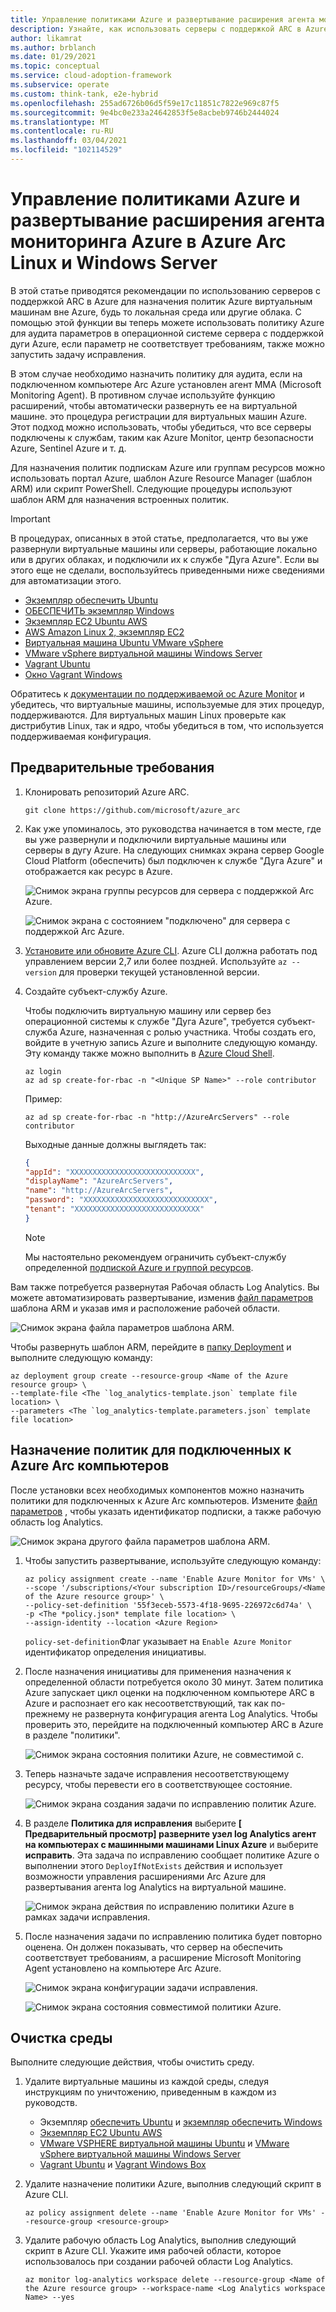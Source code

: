 ```yaml
---
title: Управление политиками Azure и развертывание расширения агента мониторинга Azure в Azure Arc Linux и Windows Server
description: Узнайте, как использовать серверы с поддержкой ARC в Azure для назначения политик Azure виртуальным машинам вне Azure, будь то локальная среда или другие облака.
author: likamrat
ms.author: brblanch
ms.date: 01/29/2021
ms.topic: conceptual
ms.service: cloud-adoption-framework
ms.subservice: operate
ms.custom: think-tank, e2e-hybrid
ms.openlocfilehash: 255ad6726b06d5f59e17c11851c7822e969c87f5
ms.sourcegitcommit: 9e4bc0e233a24642853f5e8acbeb9746b2444024
ms.translationtype: MT
ms.contentlocale: ru-RU
ms.lasthandoff: 03/04/2021
ms.locfileid: "102114529"
---
```

# <a name="manage-azure-policies-and-deploy-the-azure-monitoring-agent-extension-to-azure-arc-linux-and-windows-servers"></a>Управление политиками Azure и развертывание расширения агента мониторинга Azure в Azure Arc Linux и Windows Server

В этой статье приводятся рекомендации по использованию серверов с поддержкой ARC в Azure для назначения политик Azure виртуальным машинам вне Azure, будь то локальная среда или другие облака. С помощью этой функции вы теперь можете использовать политику Azure для аудита параметров в операционной системе сервера с поддержкой дуги Azure, если параметр не соответствует требованиям, также можно запустить задачу исправления.

В этом случае необходимо назначить политику для аудита, если на подключенном компьютере Arc Azure установлен агент MMA (Microsoft Monitoring Agent). В противном случае используйте функцию расширений, чтобы автоматически развернуть ее на виртуальной машине. это процедура регистрации для виртуальных машин Azure. Этот подход можно использовать, чтобы убедиться, что все серверы подключены к службам, таким как Azure Monitor, центр безопасности Azure, Sentinel Azure и т. д.

Для назначения политик подпискам Azure или группам ресурсов можно использовать портал Azure, шаблон Azure Resource Manager (шаблон ARM) или скрипт PowerShell. Следующие процедуры используют шаблон ARM для назначения встроенных политик.

> [!IMPORTANT]
> В процедурах, описанных в этой статье, предполагается, что вы уже развернули виртуальные машины или серверы, работающие локально или в других облаках, и подключили их к службе "Дуга Azure". Если вы этого еще не сделали, воспользуйтесь приведенными ниже сведениями для автоматизации этого.

- [Экземпляр обеспечить Ubuntu](./gcp-terraform-ubuntu.md)
- [ОБЕСПЕЧИТЬ экземпляр Windows](./gcp-terraform-windows.md)
- [Экземпляр EC2 Ubuntu AWS](./aws-terraform-ubuntu.md)
- [AWS Amazon Linux 2, экземпляр EC2](./aws-terraform-al2.md)
- [Виртуальная машина Ubuntu VMware vSphere](./vmware-terraform-ubuntu.md)
- [VMware vSphere виртуальной машины Windows Server](./vmware-terraform-windows.md)
- [Vagrant Ubuntu](./local-vagrant-ubuntu.md)
- [Окно Vagrant Windows](./local-vagrant-windows.md)

Обратитесь к [документации по поддерживаемой ос Azure Monitor](/azure/azure-monitor/vm/vminsights-enable-overview#supported-operating-systems) и убедитесь, что виртуальные машины, используемые для этих процедур, поддерживаются. Для виртуальных машин Linux проверьте как дистрибутив Linux, так и ядро, чтобы убедиться в том, что используется поддерживаемая конфигурация.

## <a name="prerequisites"></a>Предварительные требования

1. Клонировать репозиторий Azure ARC.

   ```console
   git clone https://github.com/microsoft/azure_arc
   ```

2. Как уже упоминалось, это руководства начинается в том месте, где вы уже развернули и подключили виртуальные машины или серверы в дугу Azure. На следующих снимках экрана сервер Google Cloud Platform (обеспечить) был подключен к службе "Дуга Azure" и отображается как ресурс в Azure.

   ![Снимок экрана группы ресурсов для сервера с поддержкой Arc Azure.](./media/arc-policies-mma/resource-group.png)

   ![Снимок экрана с состоянием "подключено" для сервера с поддержкой Arc Azure.](./media/arc-policies-mma/connected-status.png)

3. [Установите или обновите Azure CLI](/cli/azure/install-azure-cli). Azure CLI должна работать под управлением версии 2,7 или более поздней. Используйте `az --version` для проверки текущей установленной версии.

4. Создайте субъект-службу Azure.

   Чтобы подключить виртуальную машину или сервер без операционной системы к службе "Дуга Azure", требуется субъект-служба Azure, назначенная с ролью участника. Чтобы создать его, войдите в учетную запись Azure и выполните следующую команду. Эту команду также можно выполнить в [Azure Cloud Shell](https://shell.azure.com/).

   ```console
   az login
   az ad sp create-for-rbac -n "<Unique SP Name>" --role contributor
   ```

   Пример:

   ```console
   az ad sp create-for-rbac -n "http://AzureArcServers" --role contributor
   ```

   Выходные данные должны выглядеть так:

   ```json
   {
   "appId": "XXXXXXXXXXXXXXXXXXXXXXXXXXXX",
   "displayName": "AzureArcServers",
   "name": "http://AzureArcServers",
   "password": "XXXXXXXXXXXXXXXXXXXXXXXXXXXX",
   "tenant": "XXXXXXXXXXXXXXXXXXXXXXXXXXXX"
   }
   ```

   > [!NOTE]
   > Мы настоятельно рекомендуем ограничить субъект-службу определенной [подпиской Azure и группой ресурсов](/cli/azure/ad/sp).

Вам также потребуется развернутая Рабочая область Log Analytics. Вы можете автоматизировать развертывание, изменив [файл параметров](https://github.com/microsoft/azure_arc/blob/main/azure_arc_servers_jumpstart/policies/arm/log_analytics-template.parameters.json) шаблона ARM и указав имя и расположение рабочей области.

![Снимок экрана файла параметров шаблона ARM.](./media/arc-policies-mma/parameter-file-1.png)

Чтобы развернуть шаблон ARM, перейдите в [папку Deployment](https://github.com/microsoft/azure_arc/tree/main/azure_arc_servers_jumpstart/policies/arm) и выполните следующую команду:

```console
az deployment group create --resource-group <Name of the Azure resource group> \
--template-file <The `log_analytics-template.json` template file location> \
--parameters <The `log_analytics-template.parameters.json` template file location>
```

## <a name="assign-policies-to-azure-arc-connected-machines"></a>Назначение политик для подключенных к Azure Arc компьютеров

После установки всех необходимых компонентов можно назначить политики для подключенных к Azure Arc компьютеров. Измените [файл параметров](https://github.com/microsoft/azure_arc/blob/main/azure_arc_servers_jumpstart/policies/arm/policy.json) , чтобы указать идентификатор подписки, а также рабочую область log Analytics.

![Снимок экрана другого файла параметров шаблона ARM.](./media/arc-policies-mma/parameter-file-2.png)

1. Чтобы запустить развертывание, используйте следующую команду:

   ```console
   az policy assignment create --name 'Enable Azure Monitor for VMs' \
   --scope '/subscriptions/<Your subscription ID>/resourceGroups/<Name of the Azure resource group>' \
   --policy-set-definition '55f3eceb-5573-4f18-9695-226972c6d74a' \
   -p <The *policy.json* template file location> \
   --assign-identity --location <Azure Region>
   ```

   `policy-set-definition`Флаг указывает на `Enable Azure Monitor` идентификатор определения инициативы.

2. После назначения инициативы для применения назначения к определенной области потребуется около 30 минут. Затем политика Azure запускает цикл оценки на подключенном компьютере ARC в Azure и распознает его как несоответствующий, так как по-прежнему не развернута конфигурация агента Log Analytics. Чтобы проверить это, перейдите на подключенный компьютер ARC в Azure в разделе "политики".

   ![Снимок экрана состояния политики Azure, не совместимой с.](./media/arc-policies-mma/noncompliant-policy.png)

3. Теперь назначьте задаче исправления несоответствующему ресурсу, чтобы перевести его в соответствующее состояние.

   ![Снимок экрана создания задачи по исправлению политик Azure.](./media/arc-policies-mma/create-remediation-task.png)

4. В разделе **Политика для исправления** выберите **\[ Предварительный просмотр] разверните узел log Analytics агент на компьютерах с машинными машинами Linux Azure** и выберите **исправить**. Эта задача по исправлению сообщает политике Azure о выполнении этого `DeployIfNotExists` действия и использует возможности управления расширениями Arc Azure для развертывания агента log Analytics на виртуальной машине.

   ![Снимок экрана действия по исправлению политики Azure в рамках задачи исправления.](./media/arc-policies-mma/remediation-action.png)

5. После назначения задачи по исправлению политика будет повторно оценена. Он должен показывать, что сервер на обеспечить соответствует требованиям, а расширение Microsoft Monitoring Agent установлено на компьютере Arc Azure.

   ![Снимок экрана конфигурации задачи исправления.](./media/arc-policies-mma/task-config.png)

   ![Снимок экрана состояния совместимой политики Azure.](./media/arc-policies-mma/compliant-status.png)

## <a name="clean-up-your-environment"></a>Очистка среды

Выполните следующие действия, чтобы очистить среду.

1. Удалите виртуальные машины из каждой среды, следуя инструкциям по уничтожению, приведенным в каждом из руководств.

   - Экземпляр [обеспечить Ubuntu](./gcp-terraform-ubuntu.md) и [экземпляр обеспечить Windows](./gcp-terraform-windows.md)
   - [Экземпляр EC2 Ubuntu AWS](./aws-terraform-ubuntu.md)
   - [VMware VSPHERE виртуальной машины Ubuntu](./vmware-terraform-ubuntu.md) и [VMware vSphere виртуальной машины Windows Server](./vmware-terraform-windows.md)
   - [Vagrant Ubuntu](./local-vagrant-ubuntu.md) и [Vagrant Windows Box](./local-vagrant-windows.md)

2. Удалите назначение политики Azure, выполнив следующий скрипт в Azure CLI.

   ```console
   az policy assignment delete --name 'Enable Azure Monitor for VMs' --resource-group <resource-group>
   ```

3. Удалите рабочую область Log Analytics, выполнив следующий скрипт в Azure CLI. Укажите имя рабочей области, которое использовалось при создании рабочей области Log Analytics.

   ```console
   az monitor log-analytics workspace delete --resource-group <Name of the Azure resource group> --workspace-name <Log Analytics workspace Name> --yes
   ```
